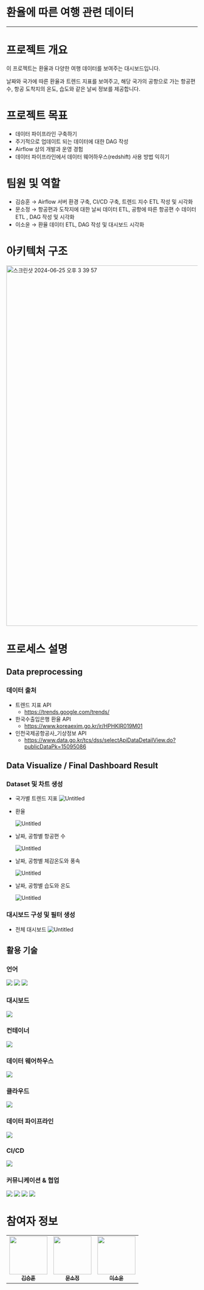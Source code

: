 # 환율에 따른 여행 관련 데이터
----
# 프로젝트 개요

이 프로젝트는 환율과 다양한 여행 데이터를 보여주는 대시보드입니다. 

날짜와 국가에 따른 환율과 트렌드 지표를 보여주고, 해당 국가의 공항으로 가는 항공편 수, 항공 도착지의 온도, 습도와 같은 날씨 정보를 제공합니다.


# 프로젝트 목표

- 데이터 파이프라인 구축하기
- 주기적으로 업데이트 되는 데이터에 대한 DAG 작성
- Airflow 상의 개발과 운영 경험
- 데이터 파이프라인에서 데이터 웨어하우스(redshift) 사용 방법 익히기

# 팀원 및 역할
- 김승훈 → Airflow 서버 환경 구축, CI/CD 구축, 트렌드 지수 ETL 작성 및 시각화
- 문소정 → 항공편과 도착지에 대한 날씨 데이터 ETL, 공항에 따른 항공편 수 데이터 ETL , DAG 작성 및 시각화
- 이소윤 → 환율 데이터 ETL, DAG 작성 및 대시보드 시각화

# 아키텍처 구조
<img width="946" alt="스크린샷 2024-06-25 오후 3 39 57" src="https://github.com/zjacom/Exchange_Rate_Insight/assets/112957047/b078a3ee-8d2f-41c4-9516-64ec6d2c139e">

# 프로세스 설명

## Data preprocessing

### 데이터 출처

- 트렌드 지표 API
  - https://trends.google.com/trends/
- 한국수출입은행 환율 API
  - https://www.koreaexim.go.kr/ir/HPHKIR019M01
- 인천국제공항공사_기상정보 API
    - https://www.data.go.kr/tcs/dss/selectApiDataDetailView.do?publicDataPk=15095086

## Data Visualize / Final Dashboard Result
### Dataset 및 차트 생성
- 국가별 트렌드 지표
  ![Untitled](https://github.com/zjacom/Exchange_Rate_Insight/assets/112957047/09d364a6-afe3-4104-9604-fcc48449b003)

  
- 환율

  ![Untitled](https://github.com/zjacom/Exchange_Rate_Insight/assets/112957047/3e9d4802-3f08-4544-ab8f-8a405c19b52c)

  
- 날짜, 공항별 항공편 수
  
  ![Untitled](https://github.com/zjacom/Exchange_Rate_Insight/assets/112957047/371deda4-e64c-4ba9-8d0c-bdd4a8e44acc)


- 날짜, 공항별 체감온도와 풍속
  
  ![Untitled](https://github.com/zjacom/Exchange_Rate_Insight/assets/112957047/24c13be3-2f2d-4c6b-b4eb-672cd129faf7)

  
- 날짜, 공항별 습도와 온도
  
  ![Untitled](https://github.com/zjacom/Exchange_Rate_Insight/assets/112957047/aa6ec504-b962-4a15-b341-203a2515ca9b)


### 대시보드 구성 및 필터 생성
- 전체 대시보드
  ![Untitled](https://github.com/zjacom/Exchange_Rate_Insight/assets/112957047/9e669a0f-c004-46ea-ad3b-03655c2c9fa6)

## 활용 기술
### 언어
<img src="https://img.shields.io/badge/Python-3776AB?style=flat&logo=Python&logoColor=white"> <img src="https://img.shields.io/badge/PostgreSQL-4169E1?style=flat&logo=PostgreSQL&logoColor=white"> <img src="https://img.shields.io/badge/YAML-CB171E?style=flat&logo=YAML&logoColor=white"> 

### 대시보드
<img src="https://img.shields.io/badge/Superset-404040?style=flat&logo=Superset&logoColor=white">

### 컨테이너
<img src="https://img.shields.io/badge/Docker-2496ED?style=flat&logo=Docker&logoColor=white">

### 데이터 웨어하우스
<img src="https://img.shields.io/badge/googlecloud-8C4FFF?style=flat&logo=googlecloud&logoColor=white">

### 클라우드
<img src="https://img.shields.io/badge/Amazon Redshift-4285F4?style=flat&logo=Amazon Redshift&logoColor=white">

### 데이터 파이프라인
<img src="https://img.shields.io/badge/apacheairflow-017CEE?style=flat&logo=apacheairflow&logoColor=white">

### CI/CD
<img src="https://img.shields.io/badge/githubactions-2088FF?style=flat&logo=githubactions&logoColor=white">

### 커뮤니케이션 & 협업
<img src="https://img.shields.io/badge/GitHub-181717?style=flat&logo=GitHub&logoColor=white"> <img src="https://img.shields.io/badge/Gather-2535A0?style=flat&logo=Gather&logoColor=white"> <img src="https://img.shields.io/badge/Slack-4A154B?style=flat&logo=Slack&logoColor=white"> <img src="https://img.shields.io/badge/Notion-000000?style=flat&logo=Notion&logoColor=white">

# 참여자 정보
<table>
  <tbody>
    <tr>
    <td align="center"><a href="https://github.com/zjacom"><img src="https://avatars.githubusercontent.com/u/112957047?v=4" width="100px;" alt=""/><br /><sub><b>김승훈</b></sub></a><br /></td>
      <td align="center"><a href="https://github.com/Elisha0510"><img src="https://avatars.githubusercontent.com/u/82575174?v=4" width="100px;" alt=""/><br /><sub><b>문소정</b></sub></a><br /></td>
      <td align="center"><a href="https://github.com/soyouu"><img src="https://avatars.githubusercontent.com/u/132499783?v=4" width="100px;" alt=""/><br /><sub><b>이소윤</b></sub></a><br /></td>
    </tr>
  </tbody>
</table>
